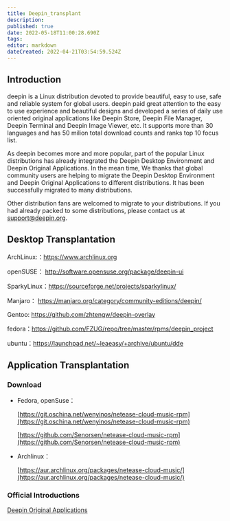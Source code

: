 ```yaml
---
title: Deepin_transplant
description: 
published: true
date: 2022-05-18T11:00:28.690Z
tags: 
editor: markdown
dateCreated: 2022-04-21T03:54:59.524Z
---
```


## Introduction

deepin is a Linux distribution devoted to provide beautiful, easy to use, safe and reliable system for global users. deepin paid great attention to the easy to use experience and beautiful designs and developed a series of daily use oriented original applications like Deepin Store, Deepin File Manager, Deepin Terminal and Deepin Image Viewer, etc. It supports more than 30 languages and has 50 milion total download counts and ranks top 10 focus list.

As deepin becomes more and more popular, part of the popular Linux distributions has already integrated the Deepin Desktop Environment and Deepin Original Applications. In the mean time, We thanks that global community users are helping to migrate the Deepin Desktop Environment and Deepin Original Applications to different distributions. It has been successfully migrated to many distributions.

Other distribution fans are welcomed to migrate to your distributions. If you had already packed to some distributions, please contact us at support@deepin.org.

## Desktop Transplantation

ArchLinux:：<https://www.archlinux.org>

openSUSE： <http://software.opensuse.org/package/deepin-ui>

SparkyLinux：<https://sourceforge.net/projects/sparkylinux/>

Manjaro： <https://manjaro.org/category/community-editions/deepin/>

Gentoo: <https://github.com/zhtengw/deepin-overlay>

fedora：<https://github.com/FZUG/repo/tree/master/rpms/deepin_project>

ubuntu：<https://launchpad.net/~leaeasy/+archive/ubuntu/dde>

## Application Transplantation

### Download

* Fedora, openSuse：

  [https://git.oschina.net/wenyinos/netease-cloud-music-rpm](https://git.oschina.net/wenyinos/netease-cloud-music-rpm)

  [https://github.com/Senorsen/netease-cloud-music-rpm](https://github.com/Senorsen/netease-cloud-music-rpm)

* Archlinux：
  
  [https://aur.archlinux.org/packages/netease-cloud-music/](https://aur.archlinux.org/packages/netease-cloud-music/)

### Official Introductions

[Deepin Original Applications](https://www.deepin.org/en/original/deepin-installer/)
